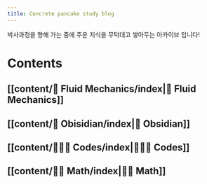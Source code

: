 ```yaml
---
title: Concrete pancake study blog
---
```

박사과정을 향해 가는 중에 주운 지식을 무턱대고 쌓아두는 아카이브 입니다!

# Contents

## [[content/🌊 Fluid Mechanics/index|🌊 Fluid Mechanics]]

## [[content/💎 Obisidian/index|💎 Obsidian]]

## [[content/🧑🏻‍💻 Codes/index|🧑🏻‍💻 Codes]]

## [[content/✍🏻 Math/index|✍🏻 Math]]
